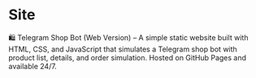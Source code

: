 # Site
🛍️ Telegram Shop Bot (Web Version) – A simple static website built with HTML, CSS, and JavaScript that simulates a Telegram shop bot with product list, details, and order simulation. Hosted on GitHub Pages and available 24/7.
